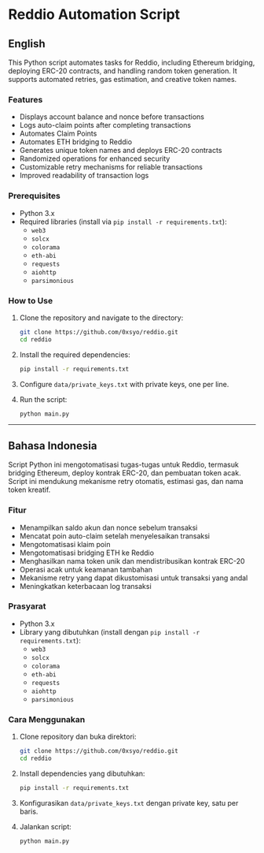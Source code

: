 
# Reddio Automation Script

## English

This Python script automates tasks for Reddio, including Ethereum bridging, deploying ERC-20 contracts, and handling random token generation. It supports automated retries, gas estimation, and creative token names.

### Features  
- Displays account balance and nonce before transactions  
- Logs auto-claim points after completing transactions  
- Automates Claim Points  
- Automates ETH bridging to Reddio  
- Generates unique token names and deploys ERC-20 contracts  
- Randomized operations for enhanced security  
- Customizable retry mechanisms for reliable transactions  
- Improved readability of transaction logs  

### Prerequisites
- Python 3.x
- Required libraries (install via `pip install -r requirements.txt`):
  - `web3`
  - `solcx`
  - `colorama`
  - `eth-abi`
  - `requests`
  - `aiohttp`
  - `parsimonious`

### How to Use
1. Clone the repository and navigate to the directory:
   ```bash
   git clone https://github.com/0xsyo/reddio.git
   cd reddio
   ```

2. Install the required dependencies:
   ```bash
   pip install -r requirements.txt
   ```

3. Configure `data/private_keys.txt` with private keys, one per line.

4. Run the script:
   ```bash
   python main.py
   ```

---

## Bahasa Indonesia

Script Python ini mengotomatisasi tugas-tugas untuk Reddio, termasuk bridging Ethereum, deploy kontrak ERC-20, dan pembuatan token acak. Script ini mendukung mekanisme retry otomatis, estimasi gas, dan nama token kreatif.

### Fitur  
- Menampilkan saldo akun dan nonce sebelum transaksi  
- Mencatat poin auto-claim setelah menyelesaikan transaksi  
- Mengotomatisasi klaim poin  
- Mengotomatisasi bridging ETH ke Reddio  
- Menghasilkan nama token unik dan mendistribusikan kontrak ERC-20  
- Operasi acak untuk keamanan tambahan  
- Mekanisme retry yang dapat dikustomisasi untuk transaksi yang andal  
- Meningkatkan keterbacaan log transaksi  

### Prasyarat
- Python 3.x
- Library yang dibutuhkan (install dengan `pip install -r requirements.txt`):
  - `web3`
  - `solcx`
  - `colorama`
  - `eth-abi`
  - `requests`
  - `aiohttp`
  - `parsimonious`

### Cara Menggunakan
1. Clone repository dan buka direktori:
   ```bash
   git clone https://github.com/0xsyo/reddio.git
   cd reddio
   ```

2. Install dependencies yang dibutuhkan:
   ```bash
   pip install -r requirements.txt
   ```

3. Konfigurasikan `data/private_keys.txt` dengan private key, satu per baris.

4. Jalankan script:
   ```bash
   python main.py
   ```
